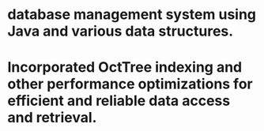 # database management system using Java and various data structures.
# Incorporated OctTree indexing and other performance optimizations for efficient and reliable data access and retrieval.
